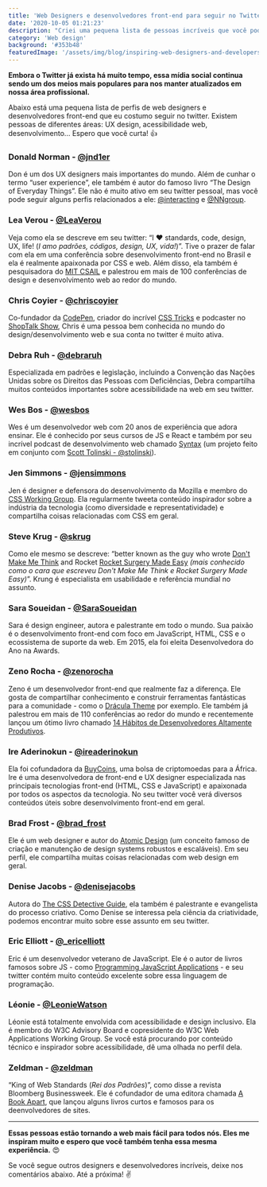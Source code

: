 ```yaml
---
title: 'Web Designers e desenvolvedores front-end para seguir no Twitter'
date: '2020-10-05 01:21:23'
description: "Criei uma pequena lista de pessoas incríveis que você pode seguir para se manter atualizado no mundo do web design."
category: 'Web design'
background: '#353b48'
featuredImage: '/assets/img/blog/inspiring-web-designers-and-developers-to-follow-on-twitter.jpg'
---
```


**Embora o Twitter já exista há muito tempo, essa mídia social continua sendo um dos meios mais populares para nos manter atualizados em nossa área profissional.**

Abaixo está uma pequena lista de perfis de web designers e desenvolvedores front-end que eu costumo seguir no twitter. Existem pessoas de diferentes áreas: UX design, acessibilidade web, desenvolvimento... Espero que você curta! 👍

### Donald Norman - [@jnd1er](https://twitter.com/jnd1er)
Don é um dos UX designers mais importantes do mundo. Além de cunhar o termo “user experience”, ele também é autor do famoso livro “The Design of Everyday Things”. Ele não é muito ativo em seu twitter pessoal, mas você pode seguir alguns perfis relacionados a ele: [@interacting](https://twitter.com/interacting) e [@NNgroup](https://twitter.com/NNgroup).

### Lea Verou - [@LeaVerou](https://twitter.com/LeaVerou)
Veja como ela se descreve em seu twitter: “I ♥ standards, code, design, UX, life! (_I amo padrões, códigos, design, UX, vida!_)”. Tive o prazer de falar com ela em uma conferência sobre desenvolvimento front-end no Brasil e ela é realmente apaixonada por CSS e web. Além disso, ela também é pesquisadora do [MIT CSAIL](https://www.csail.mit.edu/) e palestrou em mais de 100 conferências de design e desenvolvimento web ao redor do mundo.

### Chris Coyier - [@chriscoyier](https://twitter.com/chriscoyier)
Co-fundador da [CodePen](https://codepen.io/), criador do incrível [CSS Tricks](https://css-tricks.com/) e podcaster no [ShopTalk Show](https://shoptalkshow.com/), Chris é uma pessoa bem conhecida no mundo do design/desenvolvimento web e sua conta no twitter é muito ativa.

### Debra Ruh - [@debraruh](https://twitter.com/debraruh)
Especializada em padrões e legislação, incluindo a Convenção das Nações Unidas sobre os Direitos das Pessoas com Deficiências, Debra compartilha muitos conteúdos importantes sobre acessibilidade na web em seu twitter.

### Wes Bos - [@wesbos](https://twitter.com/wesbos)
Wes é um desenvolvedor web com 20 anos de experiência que adora ensinar. Ele é conhecido por seus cursos de JS e React e também por seu incrível podcast de desenvolvimento web chamado [Syntax](https://syntax.fm/) (um projeto feito em conjunto com [Scott Tolinski - @stolinski](https://twitter.com/stolinski)).

### Jen Simmons - [@jensimmons](https://twitter.com/jensimmons)
Jen é designer e defensora do desenvolvimento da Mozilla e membro do [CSS Working Group](https://twitter.com/csswg). Ela regularmente tweeta conteúdo inspirador sobre a indústria da tecnologia (como diversidade e representatividade) e compartilha coisas relacionadas com CSS em geral.

### Steve Krug - [@skrug](https://twitter.com/skrug)
Como ele mesmo se descreve: “better known as the guy who wrote [Don't Make Me Think](https://stevekrug.com/dmmt.html) and Rocket [Rocket Surgery Made Easy](https://stevekrug.com/rsme.html) _(mais conhecido como o cara que escreveu Don't Make Me Think e Rocket Surgery Made Easy)_”. Krung é especialista em usabilidade e referência mundial no assunto.

### Sara Soueidan - [@SaraSoueidan](https://twitter.com/SaraSoueidan)
Sara é design engineer, autora e palestrante em todo o mundo. Sua paixão é o desenvolvimento front-end com foco em JavaScript, HTML, CSS e o ecossistema de suporte da web. Em 2015, ela foi eleita Desenvolvedora do Ano na Awards.

### Zeno Rocha - [@zenorocha](https://twitter.com/zenorocha)
Zeno é um desenvolvedor front-end que realmente faz a diferença. Ele gosta de compartilhar conhecimento e construir ferramentas fantásticas para a comunidade - como o [Drácula Theme](https://draculatheme.com/) por exemplo. Ele também já palestrou em mais de 110 conferências ao redor do mundo e recentemente lançou um ótimo livro chamado [14 Hábitos de Desenvolvedores Altamente Produtivos](https://14habits.com/br).

### Ire Aderinokun - [@ireaderinokun](https://twitter.com/ireaderinokun)
Ela foi cofundadora da [BuyCoins](https://buycoins.africa/), uma bolsa de criptomoedas para a África. Ire é uma desenvolvedora de front-end e UX designer especializada nas principais tecnologias front-end (HTML, CSS e JavaScript) e apaixonada por todos os aspectos da tecnologia. No seu twitter você verá diversos conteúdos úteis sobre desenvolvimento front-end em geral.

### Brad Frost - [@brad_frost](https://twitter.com/brad_frost)
Ele é um web designer e autor do [Atomic Design](https://bradfrost.com/blog/post/atomic-web-design/) (um conceito famoso de criação e manutenção de design systems robustos e escaláveis). Em seu perfil, ele compartilha muitas coisas relacionadas com web design em geral.

### Denise Jacobs - [@denisejacobs](https://twitter.com/denisejacobs)
Autora do [The CSS Detective Guide](https://cssdetectiveguide.com/), ela também é palestrante e evangelista do processo criativo. Como Denise se interessa pela ciência da criatividade, podemos encontrar muito sobre esse assunto em seu twitter.

### Eric Elliott - [@_ericelliott](https://twitter.com/_ericelliott)
Eric é um desenvolvedor veterano de JavaScript. Ele é o autor de livros famosos sobre JS - como [Programming JavaScript Applications](https://www.oreilly.com/library/view/programming-javascript-applications/9781491950289/) - e seu twitter contém muito conteúdo excelente sobre essa linguagem de programação.

### Léonie - [@LeonieWatson](https://twitter.com/LeonieWatson)
Léonie está totalmente envolvida com acessibilidade e design inclusivo. Ela é membro do W3C Advisory Board e copresidente do W3C Web Applications Working Group. Se você está procurando por conteúdo técnico e inspirador sobre acessibilidade, dê uma olhada no perfil dela.

### Zeldman - [@zeldman](https://twitter.com/zeldman)
“King of Web Standards (_Rei dos Padrões_)”, como disse a revista Bloomberg Businessweek. Ele é cofundador de uma editora chamada [A Book Apart](https://abookapart.com/), que lançou alguns livros curtos e famosos para os deenvolvedores de sites.

<hr/>

**Essas pessoas estão tornando a web mais fácil para todos nós. Eles me inspiram muito e espero que você também tenha essa mesma experiência.** 😍

Se você segue outros designers e desenvolvedores incríveis, deixe nos comentários abaixo. Até a próxima! ✌
